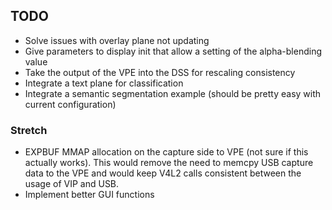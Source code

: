 ## TODO
* Solve issues with overlay plane not updating
* Give parameters to display init that allow a setting of the alpha-blending value
* Take the output of the VPE into the DSS for rescaling consistency
* Integrate a text plane for classification
* Integrate a semantic segmentation example (should be pretty easy with current configuration)

### Stretch
* EXPBUF MMAP allocation on the capture side to VPE (not sure if this actually works). This would remove the need to memcpy USB capture data to the VPE and would keep V4L2 calls consistent between the usage of VIP and USB.
* Implement better GUI functions

